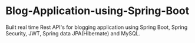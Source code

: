 # Blog-Application-using-Spring-Boot
Built real time Rest API's for blogging application using Spring Boot, Spring Security, JWT, Spring data JPA(Hibernate) and MySQL.
